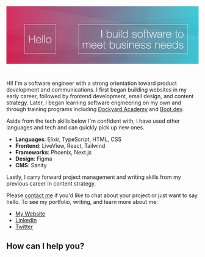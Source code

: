 <!--
**mvellandi/mvellandi** is a ✨ _special_ ✨ repository because its `README.md` (this file) appears on your GitHub profile.

Here are some ideas to get you started:

- 🔭 I’m currently working on ...
- 🌱 I’m currently learning ...
- 👯 I’m looking to collaborate on ...
- 🤔 I’m looking for help with ...
- 💬 Ask me about ...
- 📫 How to reach me: ...
- 😄 Pronouns: ...
- ⚡ Fun fact: ...
-->

<img src="readme-banner-v2.webp" width="850" />

# 
Hi! I&apos;m a software engineer with a strong orientation toward product development and communications.
I first began building websites in my early career, followed by frontend development, email design, and content strategy.
Later, I began learning software engineering on my own and through training programs including [Dockyard Academy](https://academy.dockyard.com/) and [Boot.dev](https://boot.dev/).

Aside from the tech skills below I&apos;m confident with, I have used other languages and tech and can quickly pick up new ones.

- **Languages**: Elixir, TypeScript, HTML, CSS
- **Frontend**: LiveView, React, Tailwind
- **Frameworks**: Phoenix, Next.js
- **Design**: Figma
- **CMS**: Sanity

Lastly, I carry forward project management and writing skills from my previous career in content strategy.

Please [contact me](https://www.vellandi.net/contact) if you'd like to chat about your project or just want to say hello.
To see my portfolio, writing, and learn more about me:

- [My Website](http://www.vellandi.net)
- [LinkedIn](https://www.linkedin.com/in/mvellandi/)
- [Twitter](https://twitter.com/servusmario)

## How can I help you?